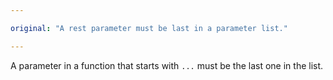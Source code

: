 ```yaml
---

original: "A rest parameter must be last in a parameter list."

---
```


A parameter in a function that starts with `...` must be the last one in the list.